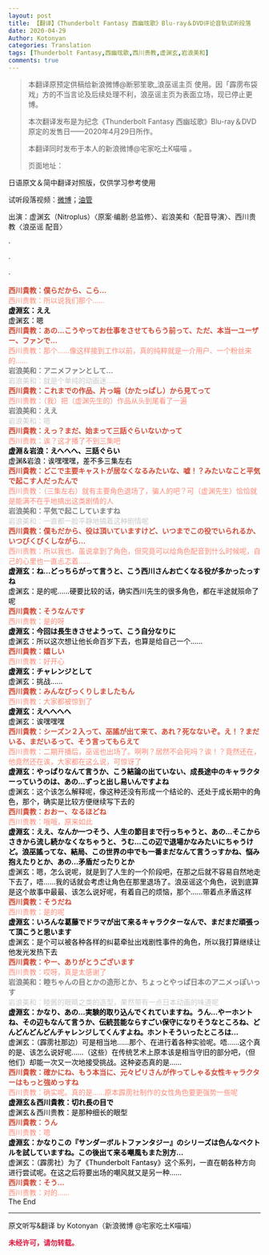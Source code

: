 ```yaml
---
layout: post
title: 【翻译】《Thunderbolt Fantasy 西幽玹歌》Blu-ray＆DVD评论音轨试听段落
date: 2020-04-29
Author: Kotonyan
categories: Translation
tags: [Thunderbolt Fantasy,西幽玹歌,西川贵教,虚渊玄,岩浪美和]
comments: true
---
```


>本翻译原预定供稿给新浪微博@断邪笙歌_浪巫谣主页 使用。因「霹雳布袋戏」方的不当言论及后续处理不利，浪巫谣主页为表面立场，现已停止更博。
>
>本次翻译发布是为纪念《Thunderbolt Fantasy 西幽玹歌》Blu-ray＆DVD原定的发售日——2020年4月29日所作。
>
>本翻译同时发布于本人的新浪微博@宅家吃土K喵喵 。
>
>页面地址：[]()

日语原文＆简中翻译对照版，仅供学习参考使用
                                             
试听段落视频：[微博](https://weibo.com/7282877461/IzuKHwyqW)；[油管](https://youtu.be/OD2sGY3EgPw)

出演：虚渊玄（Nitroplus）〈原案·编剧·总监修〉、岩浪美和〈配音导演〉、西川贵教〈浪巫谣 配音〉

·

·

·

<font color="#d24a35"><b>西川貴教：僕らだから、こら…</b></font>
<br>
<font color="#ff8a78">西川贵教：所以说我们那个……</font>
<br>
<font color="#000000"><b>虚淵玄：ええ</b></font>
<br>
<font color="#000000">虚渊玄：嗯</font>
<br>
<font color="#d24a35"><b>西川貴教：あの…こうやってお仕事をさせてもらう前って、ただ、本当一ユーザー、ファンで…</b></font>
<br>
<font color="#ff8a78">西川贵教：那个……像这样接到工作以前，真的纯粹就是一介用户、一个粉丝来的……</font>
<br>
<font color="#808080"><b>岩浪美和：アニメファンとして…</b></font>
<br>
<font color="#c9c9c9">岩浪美和：就是个单纯的动画迷……</font>
<br>
<font color="#d24a35"><b>西川貴教：これまでの作品、片っ端（かたっぱし）から見てって</b></font>
<br>
<font color="#ff8a78">西川贵教：（我）把（虚渊先生的）作品从头到尾看了一遍</font>
<br>
<font color="#808080"><b>岩浪美和：ええ</b></font>
<br>
<font color="#c9c9c9">岩浪美和：嗯</font>
<br>
<font color="#d24a35"><b>西川貴教：えっ？まだ、始まって三話ぐらいないかって</b></font>
<br>
<font color="#ff8a78">西川贵教：诶？这才播了不到三集吧</font>
<br>
<font color="#000000"><b>虚淵＆岩浪：えへへへ、三話ぐらい</b></font>
<br>
<font color="#000000">虚渊&岩浪：诶嘿嘿嘿，差不多三集左右</font>
<br>
<font color="#d24a35"><b>西川貴教：どこで主要キャストが居なくなるみたいな、嘘！？みたいなこと平気で起こす人だったんで</b></font>
<br>
<font color="#ff8a78">西川贵教：（三集左右）就有主要角色退场了，骗人的吧？可（虚渊先生）恰恰就是能满不在乎地搞出这类剧情的人</font>
<br>
<font color="#808080"><b>岩浪美和：平気で起こしていますね</b></font>
<br>
<font color="#c9c9c9">岩浪美和：一直都一脸平静地搞着这种剧情呢</font>
<br>
<font color="#d24a35"><b>西川貴教：僕もだから、役は頂いていますけど、いつまでこの役でいられるか、いつびくびくしながら…</b></font>
<br>
<font color="#ff8a78">西川贵教：所以我也、虽说拿到了角色，但究竟可以给角色配音到什么时候呢，自己的心里也一直忐忑着……</font>
<br>
<font color="#000000"><b>虚淵玄：ね…どっちらがって言うと、こう西川さんお亡くなる役が多かったっすね</b></font>
<br>
<font color="#000000">虚渊玄：是的呢……硬要比较的话，确实西川先生的很多角色，都在半途就殒命了呢</font>
<br>
<font color="#d24a35"><b>西川貴教：そうなんです</b></font>
<br>
<font color="#ff8a78">西川贵教：是的呀</font>
<br>
<font color="#000000"><b>虚淵玄：今回は長生きさせようって、こう自分なりに</b></font>
<br>
<font color="#000000">虚渊玄：所以这次想让他长命百岁下去，也算是给自己一个……</font>
<br>
<font color="#d24a35"><b>西川貴教：嬉しい</b></font>
<br>
<font color="#ff8a78">西川贵教：好开心</font>
<br>
<font color="#000000"><b>虚淵玄：チャレンジとして</b></font>
<br>
<font color="#000000">虚渊玄：挑战……</font>
<br>
<font color="#d24a35"><b>西川貴教：みんなびっくりしましたもん</b></font>
<br>
<font color="#ff8a78">西川贵教：大家都被惊到了</font>
<br>
<font color="#000000"><b>虚淵玄：えへへへへ</b></font>
<br>
<font color="#000000">虚渊玄：诶嘿嘿嘿</font>
<br>
<font color="#d24a35"><b>西川貴教：シーズン２入って、巫謠が出て来て、あれ？死なないぞ。え！？まだいる、まだいるって、そう言ってもらえて</b></font>
<br>
<font color="#ff8a78">西川贵教：二期开播后，巫谣也出场了。啊咧？居然不会死吗？诶！？竟然还在，他竟然还在诶，大家都在这么说，可惊讶了</font>
<br>
<font color="#000000"><b>虚淵玄：やっぱりなんて言うか、こう結論の出ていない、成長途中のキャラクターっていうのは、あの…ずっと出し易いんですよね</b></font>
<br>
<font color="#000000">虚渊玄：这个该怎么解释呢，像这种还没有形成一个结论的、还处于成长期中的角色，那个，确实是比较方便继续写下去的</font>
<br>
<font color="#d24a35"><b>西川貴教：おおー、なるほどね</b></font>
<br>
<font color="#ff8a78">西川贵教：哦哦，原来如此</font>
<br>
<font color="#000000"><b>虚淵玄：ええ、なんか一つそう、人生の節目まで行っちゃうと、あの…そこからさきから流し続かなくなちゃうと、うむ…この辺で退場かなみたいにちゃうけど。浪巫謠ってな、結局、この世界の中でも一番まだなんて言うっすかね、悩み抱えたりとか、あの…矛盾だったりとか</b></font>
<br>
<font color="#000000">虚渊玄：嗯，怎么说呢，就是到了人生的一个阶段吧，在那之后就不容易自然地走下去了，唔……我的话就会考虑让角色在那里退场了。浪巫谣这个角色，说到底算是这个故事中最最、该怎么说好呢，有着自己的烦恼，那个……带着点矛盾这样</font>
<br>
<font color="#d24a35"><b>西川貴教：そうだね</b></font>
<br>
<font color="#ff8a78">西川贵教：是的呢</font>
<br>
<font color="#000000"><b>虚淵玄：いろんな葛藤でドラマが出て来るキャラクターなんで、まだまだ頑張って頂こうと思います</b></font>
<br>
<font color="#000000">虚渊玄：是个可以被各种各样的纠葛牵扯出戏剧性事件的角色，所以我打算继续让他发光发热下去</font>
<br>
<font color="#d24a35"><b>西川貴教：やー、ありがとうございます</b></font>
<br>
<font color="#ff8a78">西川贵教：哎呀，真是太感谢了</font>
<br>
<font color="#808080"><b>岩浪美和：睦ちゃんの目とかの造形とか、ちょっとやっぱ日本のアニメっぽいっす</b></font>
<br>
<font color="#c9c9c9">岩浪美和：睦酱的眼睛之类的造型，果然带有一点日本动画的味道呢</font>
<br>
<font color="#000000"><b>虚淵玄：かなり、あの…実験的取り込んでくれていますね。うん…やーホントね、その辺もなんて言うか、伝統芸能ならすごい保守になりそうなところね、どんどんどんどんチャレンジしてくんすよね。ホントそういったところは…</b></font>
<br>
<font color="#000000">虚渊玄：（霹雳社那边）可是相当地……那个、在进行着各种实验呢。唔……这个真的是、该怎么说好呢……（这些）在传统艺术上原本该是相当守旧的部分吧，（但他们）却能一次又一次地接受挑战。这种姿态真的是……</font>
<br>
<font color="#d24a35"><b>西川貴教：確かにね、もう本当に、元々ピリさんが作ってしゃる女性キャラクターはもっと強めっすね</b></font>
<br>
<font color="#ff8a78">西川贵教：确实呢。真的是……原本霹雳社制作的女性角色要更强势一些呢</font>
<br>
<font color="#000000"><b>虚淵玄＆西川貴教：切れ長の目で</b></font>
<br>
<font color="#000000">虚渊玄＆西川贵教：是那种细长的眼型</font>
<br>
<font color="#d24a35"><b>西川貴教：うん</b></font>
<br>
<font color="#ff8a78">西川贵教：嗯</font>
<br>
<font color="#000000"><b>虚淵玄：かなりこの『サンダーボルトファンタジー』のシリーズは色んなベクトルを試していますね。この後出て来る嘲風もまた別方…</b></font>
<br>
<font color="#000000">虚渊玄：（霹雳社）为了《Thunderbolt Fantasy》这个系列，一直在朝各种方向进行尝试呢。在这之后将要出场的嘲风就又是另一种……</font>
<br>
<font color="#d24a35"><b>西川貴教：そう…</b></font>
<br>
<font color="#ff8a78">西川贵教：对的……</font>
<br>
The End

---

原文听写&翻译 by Kotonyan（新浪微博 @宅家吃土K喵喵）

<font color="#dc143c"><b>未经许可，请勿转载。</b></font>
<br>

